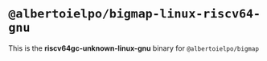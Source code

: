 # `@albertoielpo/bigmap-linux-riscv64-gnu`

This is the **riscv64gc-unknown-linux-gnu** binary for `@albertoielpo/bigmap`
